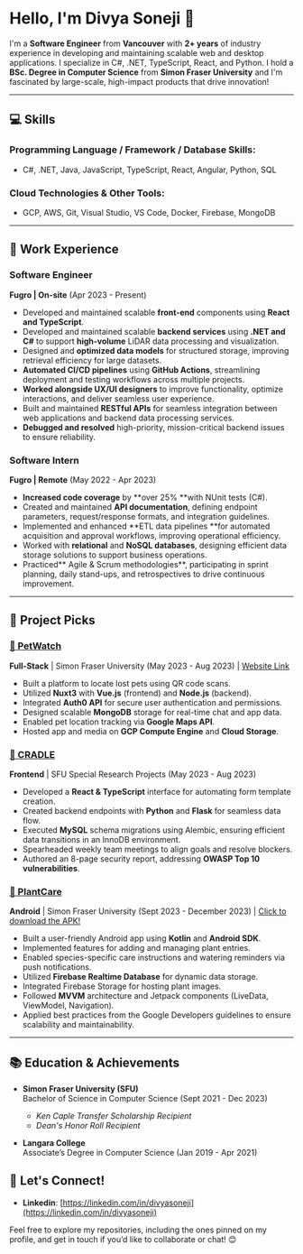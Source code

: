 # Hello, I'm Divya Soneji 👋

I'm a **Software Engineer** from **Vancouver** with **2+ years** of industry experience in developing and maintaining scalable web and desktop applications. I specialize in C#, .NET, TypeScript, React, and Python. I hold a **BSc. Degree in Computer Science** from **Simon Fraser University** and I'm fascinated by large-scale, high-impact products that drive innovation!

---

## 💻 Skills

### **Programming Language / Framework / Database Skills:**
- C#, .NET, Java, JavaScript, TypeScript,  React, Angular, Python, SQL

### **Cloud Technologies & Other Tools:**
- GCP, AWS, Git, Visual Studio, VS Code, Docker, Firebase, MongoDB

---

## 💼 Work Experience

### **Software Engineer**  
**Fugro | On-site** (Apr 2023 - Present)  
- Developed and maintained scalable **front-end** components using **React and TypeScript**.
- Developed and maintained scalable **backend services** using **.NET and C#** to support **high-volume** LiDAR data processing and visualization.
- Designed and **optimized data models** for structured storage, improving retrieval efficiency for large datasets.
- **Automated CI/CD pipelines** using **GitHub Actions**, streamlining deployment and testing workflows across multiple projects.
- **Worked alongside UX/UI designers** to improve functionality, optimize interactions, and deliver seamless user experience.
- Built and maintained **RESTful APIs** for seamless integration between web applications and backend data processing services.
- **Debugged and resolved** high-priority, mission-critical backend issues to ensure reliability.

### **Software Intern**  
**Fugro | Remote** (May 2022 - Apr 2023)  
- **Increased code coverage** by **over 25% **with NUnit tests (C#).
- Created and maintained **API documentation**, defining endpoint parameters, request/response formats, and integration guidelines.
- Implemented and enhanced **ETL data pipelines **for automated acquisition and approval workflows, improving operational efficiency.
- Worked with **relational** and **NoSQL databases**, designing efficient data storage solutions to support business operations.
- Practiced** Agile & Scrum methodologies**, participating in sprint planning, daily stand-ups, and retrospectives to drive continuous improvement.

---

## 🚀 Project Picks

### **[🔗 PetWatch](https://github.com/SFU-CMPT372-Team5/PetWatch)**  
**Full-Stack** | Simon Fraser University (May 2023 - Aug 2023) | [Website Link](https://petwatch.website/) 
- Built a platform to locate lost pets using QR code scans.  
- Utilized **Nuxt3** with **Vue.js** (frontend) and **Node.js** (backend).  
- Integrated **Auth0 API** for secure user authentication and permissions.  
- Designed scalable **MongoDB** storage for real-time chat and app data.  
- Enabled pet location tracking via **Google Maps API**.  
- Hosted app and media on **GCP Compute Engine** and **Cloud Storage**.

### **[🔗 CRADLE](https://github.com/drbfraser/CRADLE-Platform)**  
**Frontend** | SFU Special Research Projects (May 2023 - Aug 2023)
- Developed a **React & TypeScript** interface for automating form template creation.  
- Created backend endpoints with **Python** and **Flask** for seamless data flow.
- Executed **MySQL** schema migrations using Alembic, ensuring efficient data transitions in an InnoDB environment.
- Spearheaded weekly team meetings to align goals and resolve blockers.  
- Authored an 8-page security report, addressing **OWASP Top 10 vulnerabilities**.

### **[🔗 PlantCare](https://github.com/CMPT362-PlantCare/PlantCare)**
**Android** | Simon Fraser University (Sept 2023 - December 2023)  | [Click to download the APK!](https://cmpt362-plantcare.github.io/ShowcaseWebsite/PlantCare.zip)
- Built a user-friendly Android app using **Kotlin** and **Android SDK**.
- Implemented features for adding and managing plant entries.
- Enabled species-specific care instructions and watering reminders via push notifications.
- Utilized **Firebase Realtime Database** for dynamic data storage.
- Integrated Firebase Storage for hosting plant images.
- Followed **MVVM** architecture and Jetpack components (LiveData, ViewModel, Navigation).
- Applied best practices from the Google Developers guidelines to ensure scalability and maintainability.
  
---

## 📚 Education & Achievements

- **Simon Fraser University (SFU)**  
  Bachelor of Science in Computer Science (Sept 2021 - Dec 2023)  
  - _Ken Caple Transfer Scholarship Recipient_
  - _Dean's Honor Roll Recipient_

- **Langara College**  
  Associate’s Degree in Computer Science (Jan 2019 - Apr 2021)  

## 🌟 Let's Connect!

- **Linkedin**: [https://linkedin.com/in/divyasoneji](https://linkedin.com/in/divyasoneji)
  

Feel free to explore my repositories, including the ones pinned on my profile, and get in touch if you’d like to collaborate or chat! 😊
